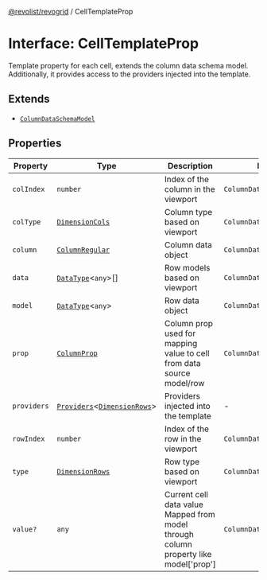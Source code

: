[@revolist/revogrid](README.md) / CellTemplateProp

# Interface: CellTemplateProp

Template property for each cell, extends the column data schema model.
Additionally, it provides access to the providers injected into the template.

## Extends

- [`ColumnDataSchemaModel`](TypeAlias.ColumnDataSchemaModel.md)

## Properties

| Property | Type | Description | Inherited from | Defined in |
| ------ | ------ | ------ | ------ | ------ |
| `colIndex` | `number` | Index of the column in the viewport | `ColumnDataSchemaModel.colIndex` | [src/types/interfaces.ts:49](https://github.com/revolist/revogrid/blob/fc07fa1dfd1d2d56902bfb887503d551faf5878d/src/types/interfaces.ts#L49) |
| `colType` | [`DimensionCols`](TypeAlias.DimensionCols.md) | Column type based on viewport | `ColumnDataSchemaModel.colType` | [src/types/interfaces.ts:53](https://github.com/revolist/revogrid/blob/fc07fa1dfd1d2d56902bfb887503d551faf5878d/src/types/interfaces.ts#L53) |
| `column` | [`ColumnRegular`](Interface.ColumnRegular.md) | Column data object | `ColumnDataSchemaModel.column` | [src/types/interfaces.ts:41](https://github.com/revolist/revogrid/blob/fc07fa1dfd1d2d56902bfb887503d551faf5878d/src/types/interfaces.ts#L41) |
| `data` | [`DataType`](TypeAlias.DataType.md)\<`any`\>[] | Row models based on viewport | `ColumnDataSchemaModel.data` | [src/types/interfaces.ts:61](https://github.com/revolist/revogrid/blob/fc07fa1dfd1d2d56902bfb887503d551faf5878d/src/types/interfaces.ts#L61) |
| `model` | [`DataType`](TypeAlias.DataType.md)\<`any`\> | Row data object | `ColumnDataSchemaModel.model` | [src/types/interfaces.ts:37](https://github.com/revolist/revogrid/blob/fc07fa1dfd1d2d56902bfb887503d551faf5878d/src/types/interfaces.ts#L37) |
| `prop` | [`ColumnProp`](TypeAlias.ColumnProp.md) | Column prop used for mapping value to cell from data source model/row | `ColumnDataSchemaModel.prop` | [src/types/interfaces.ts:33](https://github.com/revolist/revogrid/blob/fc07fa1dfd1d2d56902bfb887503d551faf5878d/src/types/interfaces.ts#L33) |
| `providers` | [`Providers`](TypeAlias.Providers.md)\<[`DimensionRows`](TypeAlias.DimensionRows.md)\> | Providers injected into the template | - | [src/types/interfaces.ts:76](https://github.com/revolist/revogrid/blob/fc07fa1dfd1d2d56902bfb887503d551faf5878d/src/types/interfaces.ts#L76) |
| `rowIndex` | `number` | Index of the row in the viewport | `ColumnDataSchemaModel.rowIndex` | [src/types/interfaces.ts:45](https://github.com/revolist/revogrid/blob/fc07fa1dfd1d2d56902bfb887503d551faf5878d/src/types/interfaces.ts#L45) |
| `type` | [`DimensionRows`](TypeAlias.DimensionRows.md) | Row type based on viewport | `ColumnDataSchemaModel.type` | [src/types/interfaces.ts:57](https://github.com/revolist/revogrid/blob/fc07fa1dfd1d2d56902bfb887503d551faf5878d/src/types/interfaces.ts#L57) |
| `value?` | `any` | Current cell data value Mapped from model through column property like model['prop'] | `ColumnDataSchemaModel.value` | [src/types/interfaces.ts:66](https://github.com/revolist/revogrid/blob/fc07fa1dfd1d2d56902bfb887503d551faf5878d/src/types/interfaces.ts#L66) |
